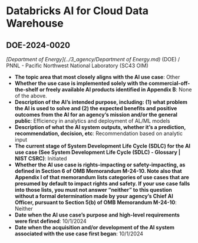 # Databricks AI for Cloud Data Warehouse
## DOE-2024-0020
_[Department of Energy](../3_agency/Department of Energy.md)_ (DOE) / PNNL - Pacific Northwest National Laboratory (SC43 OIM)


+ **The topic area that most closely aligns with the AI use case**: Other
+ **Whether the use case is implemented solely with the commercial-off-the-shelf or freely available AI products identified in Appendix B**: None of the above.
+ **Description of the AI’s intended purpose, including: (1) what problem the AI is used to solve and (2) the expected benefits and positive outcomes from the AI for an agency’s mission and/or the general public**: Efficiency in analytics and deployment of AL/ML models
+ **Description of what the AI system outputs, whether it’s a prediction, recommendation, decision, etc**: Recommendation based on analytic input
+ **The current stage of System Development Life Cycle (SDLC) for the AI use case (See System Development Life Cycle (SDLC) - Glossary | NIST CSRC)**: Initiated
+ **Whether the AI use case is rights-impacting or safety-impacting, as defined in Section 6 of OMB Memorandum M-24-10. Note also that Appendix I of that memorandum lists categories of use cases that are presumed by default to impact rights and safety. If your use case falls into those lists, you must not answer “neither” to this question without a formal determination made by your agency’s Chief AI Officer, pursuant to Section 5(b) of OMB Memorandum M-24-10**: Neither
+ **Date when the AI use case’s purpose and high-level requirements were first defined**: 10/1/2024
+ **Date when the acquisition and/or development of the AI system associated with the use case first began**: 10/1/2024